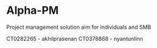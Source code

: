# Alpha-PM
Project management solution aim for individuals and SMB

CT0282265 - akhilprasenan
CT0378868 - nyantunlinn

